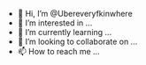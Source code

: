 - 👋 Hi, I’m @Ubereveryfkinwhere
- 👀 I’m interested in ...
- 🌱 I’m currently learning ...
- 💞️ I’m looking to collaborate on ...
- 📫 How to reach me ...

<!---
Ubereveryfkinwhere/Ubereveryfkinwhere is a ✨ special ✨ repository because its `README.md` (this file) appears on your GitHub profile.
You can click the Preview link to take a look at your changes.
--->
